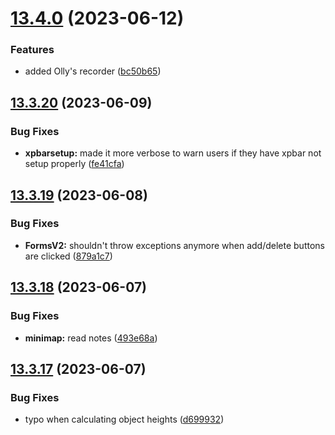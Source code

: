 # [13.4.0](https://github.com/Torwent/WaspLib/compare/v13.3.20...v13.4.0) (2023-06-12)


### Features

* added Olly's recorder ([bc50b65](https://github.com/Torwent/WaspLib/commit/bc50b65863bc999a6783fb9b92a22f057913ddc8))



## [13.3.20](https://github.com/Torwent/WaspLib/compare/v13.3.19...v13.3.20) (2023-06-09)


### Bug Fixes

* **xpbarsetup:** made it more verbose to warn users if they have xpbar not setup properly ([fe41cfa](https://github.com/Torwent/WaspLib/commit/fe41cfa5c8a11079bc49a0226b687276a085aa34))



## [13.3.19](https://github.com/Torwent/WaspLib/compare/v13.3.18...v13.3.19) (2023-06-08)


### Bug Fixes

* **FormsV2:** shouldn't throw exceptions anymore when add/delete buttons are clicked ([879a1c7](https://github.com/Torwent/WaspLib/commit/879a1c71c26a3da7b2bc43a97c6f73e7a2fca86f))



## [13.3.18](https://github.com/Torwent/WaspLib/compare/v13.3.17...v13.3.18) (2023-06-07)


### Bug Fixes

* **minimap:** read notes ([493e68a](https://github.com/Torwent/WaspLib/commit/493e68a9a4f97fae52e50e100c18bf59667f92bc))



## [13.3.17](https://github.com/Torwent/WaspLib/compare/v13.3.16...v13.3.17) (2023-06-07)


### Bug Fixes

* typo when calculating object heights ([d699932](https://github.com/Torwent/WaspLib/commit/d699932d1a64aca38d3a50610ed6c5c4d7e0b0e8))




